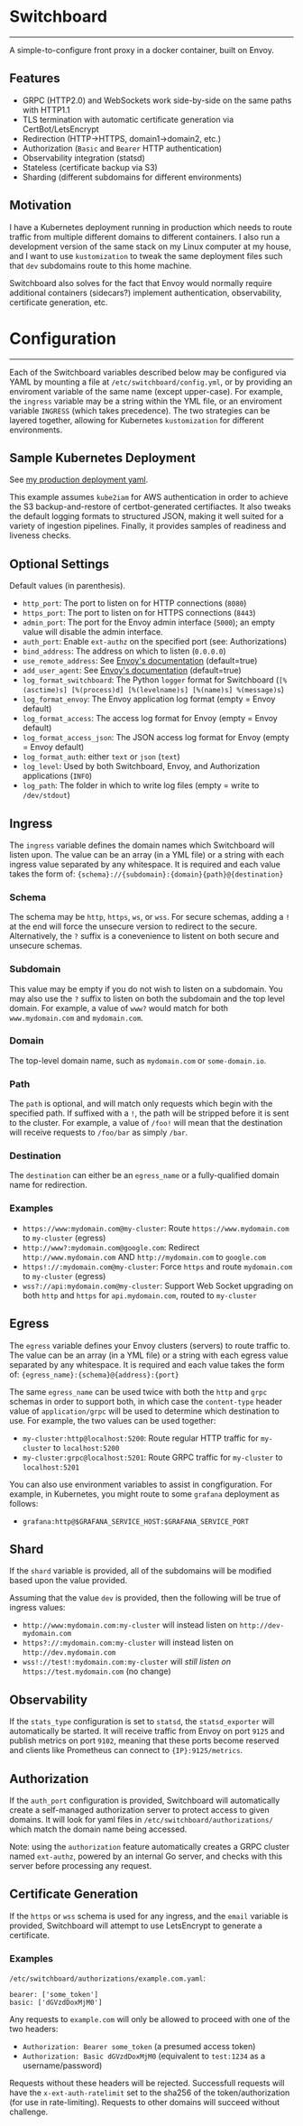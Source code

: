 # Switchboard
----

A simple-to-configure front proxy in a docker container, built on Envoy.

## Features

* GRPC (HTTP2.0) and WebSockets work side-by-side on the same paths with HTTP1.1
* TLS termination with automatic certificate generation via CertBot/LetsEncrypt
* Redirection (HTTP->HTTPS, domain1->domain2, etc.)
* Authorization (`Basic` and `Bearer` HTTP authentication)
* Observability integration (statsd)
* Stateless (certificate backup via S3)
* Sharding (different subdomains for different environments)

## Motivation

I have a Kubernetes deployment running in production which needs to route traffic from multiple different domains to different containers. I also run a development version of the same stack on my Linux computer at my house, and I want to use `kustomization` to tweak the same deployment files such that `dev` subdomains route to this home machine.

Switchboard also solves for the fact that Envoy would normally require additional containers (sidecars?) implement authentication, observability, certificate generation, etc.

# Configuration
----

Each of the Switchboard variables described below may be configured via YAML by mounting a file at `/etc/switchboard/config.yml`, or by providing an enviroment variable of the same name (except upper-case). For example, the `ingress` variable may be a string within the YML file, or an enviroment variable `INGRESS` (which takes precedence). The two strategies can be layered together, allowing for Kubernetes `kustomization` for different environments.

## Sample Kubernetes Deployment

See [my production deployment yaml](https://gist.github.com/zaneclaes/4901f9a30baa119953c1f8074390cff9).

This example assumes `kube2iam` for AWS authentication in order to achieve the S3 backup-and-restore of certbot-generated certifiactes. It also tweaks the default logging formats to structured JSON, making it well suited for a variety of ingestion pipelines. Finally, it provides samples of readiness and liveness checks.

## Optional Settings

Default values (in parenthesis).

* `http_port`: The port to listen on for HTTP connections (`8080`)
* `https_port`: The port to listen on for HTTPS connections (`8443`)
* `admin_port`: The port for the Envoy admin interface (`5000`); an empty value will disable the admin interface.
* `auth_port`: Enable `ext-authz` on the specified port (see: Authorizations)
* `bind_address`: The address on which to listen (`0.0.0.0`)
* `use_remote_address`: See [Envoy's documentation](https://www.envoyproxy.io/docs/envoy/latest/api-v2/config/filter/network/http_connection_manager/v2/http_connection_manager.proto) (default=true)
* `add_user_agent`: See [Envoy's documentation](https://www.envoyproxy.io/docs/envoy/latest/api-v2/config/filter/network/http_connection_manager/v2/http_connection_manager.proto) (default=true)
* `log_format_switchboard`: The Python `logger` format for Switchboard (`[%(asctime)s] [%(process)d] [%(levelname)s] [%(name)s] %(message)s`)
* `log_format_envoy`: The Envoy application log format (empty = Envoy default)
* `log_format_access`: The access log format for Envoy (empty = Envoy default)
* `log_format_access_json`: The JSON access log format for Envoy (empty = Envoy default)
* `log_format_auth`: either `text` or `json` (`text`)
* `log_level`: Used by both Switchboard, Envoy, and Authorization applications (`INFO`)
* `log_path`: The folder in which to write log files (empty = write to `/dev/stdout`)

## Ingress

The `ingress` variable defines the domain names which Switchboard will listen upon. The value can be an array (in a YML file) or a string with each ingress value separated by any whitespace. It is required and each value takes the form of:
`{schema}://{subdomain}:{domain}{path}@{destination}`

### Schema

The schema may be `http`, `https`, `ws`, or `wss`. For secure schemas, adding a `!` at the end will force the unsecure version to redirect to the secure. Alternatively, the `?` suffix is a conevenience to listent on both secure and unsecure schemas.

### Subdomain

This value may be empty if you do not wish to listen on a subdomain. You may also use the `?` suffix to listen on both the subdomain and the top level domain. For example, a value of `www?` would match for both `www.mydomain.com` and `mydomain.com`.

### Domain

The top-level domain name, such as `mydomain.com` or `some-domain.io`.

### Path

The `path` is optional, and will match only requests which begin with the specified path. If suffixed with a `!`, the path will be stripped before it is sent to the cluster. For example, a value of `/foo!` will mean that the destination will receive requests to `/foo/bar` as simply `/bar`.

### Destination

The `destination` can either be an `egress_name` or a fully-qualified domain name for redirection.

### Examples

* `https://www:mydomain.com@my-cluster`: Route `https://www.mydomain.com` to `my-cluster` (egress)
* `http://www?:mydomain.com@google.com`: Redirect `http://www.mydomain.com` AND `http://mydomain.com` to `google.com`
* `https!://:mydomain.com@my-cluster`: Force `https` and route `mydomain.com` to `my-cluster` (egress)
* `wss?://api:mydomain.com@my-cluster`: Support Web Socket upgrading on both `http` and `https` for `api.mydomain.com`, routed to `my-cluster`

## Egress

The `egress` variable defines your Envoy clusters (servers) to route traffic to. The value can be an array (in a YML file) or a string with each egress value separated by any whitespace. It is required and each value takes the form of:
`{egress_name}:{schema}@{address}:{port}`

The same `egress_name` can be used twice with both the `http` and `grpc` schemas in order to support both, in which case the `content-type` header value of `application/grpc` will be used to determine which destination to use. For example, the two values can be used together:

* `my-cluster:http@localhost:5200`: Route regular HTTP traffic for `my-cluster` to `localhost:5200`
* `my-cluster:grpc@localhost:5201`: Route GRPC traffic for `my-cluster` to `localhost:5201`

You can also use environment variables to assist in congfiguration. For example, in Kubernetes, you might route to some `grafana` deployment as follows:

* `grafana:http@$GRAFANA_SERVICE_HOST:$GRAFANA_SERVICE_PORT`

## Shard

If the `shard` variable is provided, all of the subdomains will be modified based upon the value provided.

Assuming that the value `dev` is provided, then the following will be true of ingress values:
* `http://www:mydomain.com:my-cluster` will instead listen on `http://dev-mydomain.com`
* `https?://:mydomain.com:my-cluster` will instead listen on `http://dev.mydomain.com`
* `wss!://test!:mydomain.com:my-cluster` will _still listen on_ `https://test.mydomain.com` (no change)

## Observability

If the `stats_type` configuration is set to `statsd`, the `statsd_exporter` will automatically be started. It will receive traffic from Envoy on port `9125` and publish metrics on port `9102`, meaning that these ports become reserved and clients like Prometheus can connect to `{IP}:9125/metrics`.

## Authorization

If the `auth_port` configuration is provided, Switchboard will automatically create a self-managed authorization server to protect access to given domains. It will look for yaml files in `/etc/switchboard/authorizations/` which match the domain name being accessed.

Note: using the `authorization` feature automatically creates a GRPC cluster named `ext-authz`, powered by an internal Go server, and checks with this server before processing any request.

## Certificate Generation

If the `https` or `wss` schema is used for any ingress, and the `email` variable is provided, Switchboard will attempt to use LetsEncrypt to generate a certificate.

### Examples

`/etc/switchboard/authorizations/example.com.yaml`:
```
bearer: ['some_token']
basic: ['dGVzdDoxMjM0']
```

Any requests to `example.com` will only be allowed to proceed with one of the two headers:

* `Authorization: Bearer some_token` (a presumed access token)
* `Authorization: Basic dGVzdDoxMjM0` (equivalent to `test:1234` as a username/password)

Requests without these headers will be rejected. Successfull requests will have the `x-ext-auth-ratelimit` set to the sha256 of the token/authorization (for use in rate-limiting). Requests to other domains will succeed without challenge.
